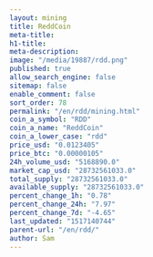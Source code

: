 ```yaml
---
layout: mining
title: ReddCoin
meta-title: 
h1-title: 
meta-description: 
image: "/media/19887/rdd.png"
published: true
allow_search_engine: false
sitemap: false
enable_comment: false
sort_order: 78
permalink: "/en/rdd/mining.html"
coin_a_symbol: "RDD"
coin_a_name: "ReddCoin"
coin_a_lower_case: "rdd"
price_usd: "0.0123405"
price_btc: "0.00000105"
24h_volume_usd: "5168890.0"
market_cap_usd: "28732561033.0"
total_supply: "28732561033.0"
available_supply: "28732561033.0"
percent_change_1h: "0.78"
percent_change_24h: "7.97"
percent_change_7d: "-4.65"
last_updated: "1517140744"
parent-url: "/en/rdd/"
author: Sam
---
```


